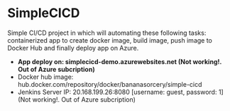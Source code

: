 # SimpleCICD
Simple CI/CD project in which will automating these following tasks: containerized app to create docker image, build image, push image to Docker Hub and finally deploy app on Azure.

- <strong> App deploy on: simplecicd-demo.azurewebsites.net (Not working!. Out of Azure subcription)</strong>
- Docker hub image: hub.docker.com/repository/docker/bananasorcery/simple-cicd
- Jenkins Server IP: 20.168.199.26:8080 [username: guest, password: 1] (Not working!. Out of Azure subcription)

